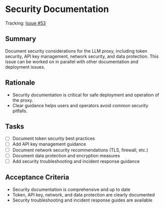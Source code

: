 # Security Documentation

Tracking: [Issue #53](https://github.com/sofatutor/llm-proxy/issues/53)

## Summary
Document security considerations for the LLM proxy, including token security, API key management, network security, and data protection. This issue can be worked on in parallel with other documentation and deployment issues.

## Rationale
- Security documentation is critical for safe deployment and operation of the proxy.
- Clear guidance helps users and operators avoid common security pitfalls.

## Tasks
- [ ] Document token security best practices
- [ ] Add API key management guidance
- [ ] Document network security recommendations (TLS, firewall, etc.)
- [ ] Document data protection and encryption measures
- [ ] Add security troubleshooting and incident response guidance

## Acceptance Criteria
- Security documentation is comprehensive and up to date
- Token, API key, network, and data protection are clearly documented
- Security troubleshooting and incident response guides are available 